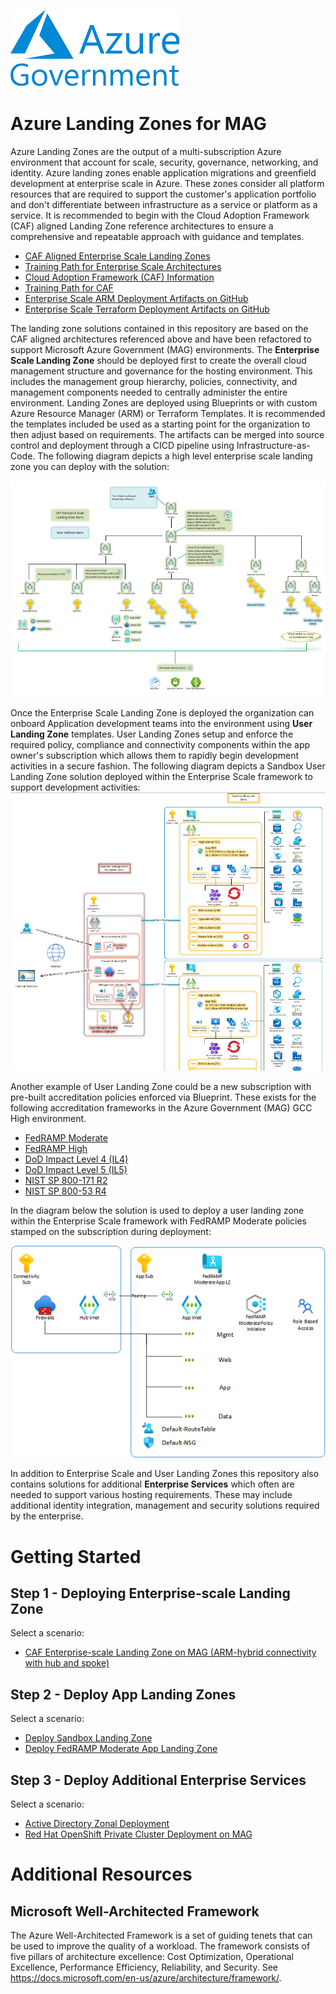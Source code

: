 ![](media/azure-gov.png)
# Azure Landing Zones for MAG 
Azure Landing Zones are the output of a multi-subscription Azure environment that account for scale, security, governance, networking, and identity. Azure landing zones enable application migrations and greenfield development at enterprise scale in Azure. These zones consider all platform resources that are required to support the customer's application portfolio and don't differentiate between infrastructure as a service or platform as a service.  It is recommended to begin with the Cloud Adoption Framework (CAF) aligned Landing Zone reference architectures to ensure a comprehensive and repeatable approach with guidance and templates.
* [CAF Aligned Enterprise Scale Landing Zones](https://docs.microsoft.com/en-us/azure/cloud-adoption-framework/ready/landing-zone/)
* [Training Path for Enterprise Scale Architectures](https://docs.microsoft.com/en-us/learn/paths/enterprise-scale-architecture/)
* [Cloud Adoption Framework (CAF) Information](https://docs.microsoft.com/en-us/azure/cloud-adoption-framework/)
* [Training Path for CAF](https://docs.microsoft.com/en-us/learn/modules/microsoft-cloud-adoption-framework-for-azure/) 
* [Enterprise Scale ARM Deployment Artifacts on GitHub](https://github.com/Azure/Enterprise-Scale)
* [Enterprise Scale Terraform Deployment Artifacts on GitHub](https://github.com/azure/caf-terraform-landingzones)

The landing zone solutions contained in this repository are based on the CAF aligned architectures referenced above and have been refactored to support Microsoft Azure Government (MAG) environments.  The **Enterprise Scale Landing Zone** should be deployed first to create the overall cloud management structure and governance for the hosting environment.  This includes the management group hierarchy, policies, connectivity, and management components needed to centrally administer the entire environment.  Landing Zones are deployed using Blueprints or with custom Azure Resource Manager (ARM) or Terraform Templates.  It is recommended the templates included  be used as a starting point for the organization to then adjust based on requirements.  The artifacts can be merged into source control and deployment through a CICD pipeline using Infrastructure-as-Code. The following diagram depicts a high level enterprise scale landing zone you can deploy with the solution:

![](media/entlz-small.png)

Once the Enterprise Scale Landing Zone is deployed the organization can onboard Application development teams into the environment using **User Landing Zone** templates.  User Landing Zones setup and enforce the required policy, compliance and connectivity components within the app owner's subscription which allows them to rapidly begin development activities in a secure fashion.  The following diagram depicts a Sandbox User Landing Zone solution deployed within the Enterprise Scale framework to support development activities:
![](media/applz-sandbox.png)

Another example of User Landing Zone could be a new subscription with pre-built accreditation policies enforced via Blueprint.  These exists for the following accreditation frameworks in the Azure Government (MAG) GCC High environment.
* [FedRAMP Moderate](https://docs.microsoft.com/en-us/azure/governance/blueprints/samples/fedramp-m/)
* [FedRAMP High](https://docs.microsoft.com/en-us/azure/governance/blueprints/samples/fedramp-h/)
* [DoD Impact Level 4 (IL4)](https://docs.microsoft.com/en-us/azure/governance/blueprints/samples/dod-impact-level-4/)
* [DoD Impact Level 5 (IL5)](https://docs.microsoft.com/en-us/azure/governance/blueprints/samples/dod-impact-level-5/)
* [NIST SP 800-171 R2](https://docs.microsoft.com/en-us/azure/governance/blueprints/samples/nist-sp-800-171-r2)
* [NIST SP 800-53 R4](https://docs.microsoft.com/en-us/azure/governance/blueprints/samples/nist-sp-800-53-r4)

In the diagram below the solution is used to deploy a user landing zone within the Enterprise Scale framework with FedRAMP Moderate policies stamped on the subscription during deployment:

![](media/fedrampmodlz.png)

In addition to Enterprise Scale and User Landing Zones this repository also contains solutions for additional **Enterprise Services** which often are needed to support various hosting requirements.  These may include additional identity integration, management and security solutions required by the enterprise. 

# Getting Started

## Step 1 - Deploying Enterprise-scale Landing Zone
Select a scenario:
* [CAF Enterprise-scale Landing Zone on MAG (ARM-hybrid connectivity with hub and spoke)](Templates/entscalelz/es-hubspoke-template)

## Step 2 - Deploy App Landing Zones
Select a scenario:
* [Deploy Sandbox Landing Zone](Templates/applz/sandbox)
* [Deploy FedRAMP Moderate App Landing Zone](Templates/applz/fedrampmod)

## Step 3 - Deploy Additional Enterprise Services
Select a scenario:
* [Active Directory Zonal Deployment](Templates/entsvcs/active-directory-new-domain-ha-2-dc-zones/)
* [Red Hat OpenShift Private Cluster Deployment on MAG](Templates/entsvcs/openshift/README.md)
# Additional Resources
## Microsoft Well-Architected Framework
The Azure Well-Architected Framework is a set of guiding tenets that can be used to improve the quality of a workload. The framework consists of five pillars of architecture excellence: Cost Optimization, Operational Excellence, Performance Efficiency, Reliability, and Security.  See https://docs.microsoft.com/en-us/azure/architecture/framework/.



 

